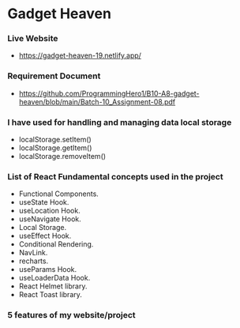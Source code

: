 # Gadget Heaven


### Live Website
- https://gadget-heaven-19.netlify.app/


### Requirement Document 
- https://github.com/ProgrammingHero1/B10-A8-gadget-heaven/blob/main/Batch-10_Assignment-08.pdf



### I have used for handling and managing data local storage
* localStorage.setItem()
* localStorage.getItem()
* localStorage.removeItem()



### List of React Fundamental concepts used in the project
* Functional Components.
* useState Hook.
* useLocation Hook.
* useNavigate Hook.
* Local Storage.
* useEffect Hook.
* Conditional Rendering.
* NavLink.
* recharts.
* useParams Hook.
* useLoaderData Hook.
* React Helmet library.
* React Toast library.



### 5 features of my website/project